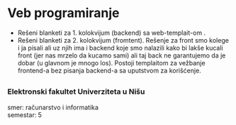 # Veb programiranje

- Rešeni blanketi za 1. kolokvijum (backend) sa web-templait-om .
- Rešeni blanketi za 2. kolokvijum (fromtent). Rešenje za front smo kolege i ja pisali ali uz njih ima i backend koje smo nalazili kako bi lakše kucali front (jer nas mrzelo da kucamo sami) ali taj back ne garantujemo da je dobar (u glavnom je mnogo los). Postoji templaitom za vežbanje frontend-a bez pisanja backend-a sa uputstvom za korišćenje.

##

### Elektronski fakultet Univerziteta u Nišu
smer: računarstvo i informatika<br>
semestar: 5
